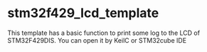 # stm32f429_lcd_template
This template has a basic function to print some log to the LCD of STM32F429DIS.
You can open it by KeilC or STM32cube IDE
